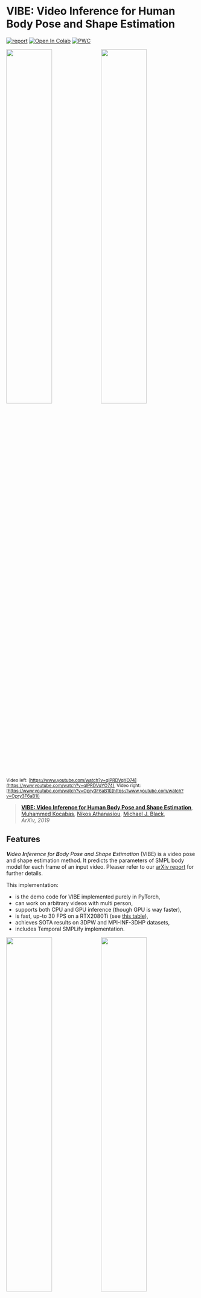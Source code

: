 # VIBE: Video Inference for Human Body Pose and Shape Estimation
[![report](https://img.shields.io/badge/arxiv-report-red)](https://arxiv.org/abs/1912.05656) [![Open In Colab](https://colab.research.google.com/assets/colab-badge.svg)](https://colab.research.google.com/drive/1dFfwxZ52MN86FA6uFNypMEdFShd2euQA) [![PWC](https://img.shields.io/endpoint.svg?url=https://paperswithcode.com/badge/vibe-video-inference-for-human-body-pose-and/3d-human-pose-estimation-on-3dpw)](https://paperswithcode.com/sota/3d-human-pose-estimation-on-3dpw?p=vibe-video-inference-for-human-body-pose-and)

<p float="center">
  <img src="https://s5.gifyu.com/images/ezgif-6-fb456de304c9.gif" width="49%" />
  <img src="https://s5.gifyu.com/images/ezgif.com-optimize6d7c4d9d7251b20a.gif" width="49%" />
</p>

<sub>Video left: [https://www.youtube.com/watch?v=qlPRDVqYO74](https://www.youtube.com/watch?v=qlPRDVqYO74), Video right: [https://www.youtube.com/watch?v=Opry3F6aB1I](https://www.youtube.com/watch?v=Opry3F6aB1I)
</sub>

> [**VIBE: Video Inference for Human Body Pose and Shape Estimation**](https://arxiv.org/abs/1912.05656),            
> [Muhammed Kocabas](https://ps.is.tuebingen.mpg.de/person/mkocabas), [Nikos Athanasiou](https://ps.is.tuebingen.mpg.de/person/nathanasiou), 
[Michael J. Black](https://ps.is.tuebingen.mpg.de/person/black),        
> *ArXiv, 2019* 

## Features

_**V**ideo **I**nference for **B**ody Pose and Shape **E**stimation_ (VIBE) is a video pose and shape estimation method.
It predicts the parameters of SMPL body model for each frame of an input video. Pleaser refer to our [arXiv report](https://arxiv.org/abs/1912.05656) for further details.

This implementation:

- is the demo code for VIBE implemented purely in PyTorch,
- can work on arbitrary videos with multi person,
- supports both CPU and GPU inference (though GPU is way faster),
- is fast, up-to 30 FPS on a RTX2080Ti (see [this table](doc/demo.md#runtime-performance)),
- achieves SOTA results on 3DPW and MPI-INF-3DHP datasets,
- includes Temporal SMPLify implementation.

<p float="center">
  <img src="https://s5.gifyu.com/images/method_v2.gif" width="49%" />
  <img src="https://s5.gifyu.com/images/parkour.gif" width="49%" />
</p>


## Getting Started
VIBE has been implemented and tested on Ubuntu 18.04 with python >= 3.7. It supports both GPU and CPU inference.
If you don't have a suitable device, try running our Colab demo. 

Clone the repo:
```bash
git clone https://github.com/mkocabas/VIBE.git
```

Install the requirements using `pip` or `conda`:
```bash
# pip
bash install_pip.sh

# conda
bash install_conda.sh
```

## Running the Demo

We have prepared a nice demo code to run VIBE on arbitrary videos. 
First, you need download the required data(i.e our trained model and SMPL model parameters). To do this you can just run:

```bash
bash prepare_data.sh
```

Then, running the demo is as simple as this:

```bash
# Run on a local video
python demo.py --vid_file sample_video.mp4 --output_folder output/ --display

# Run on a YouTube video
python demo.py --vid_file https://www.youtube.com/watch?v=c4DAnQ6DtF8 --output_folder output/ --display
```

Refer to [`doc/demo.md`](doc/demo.md) for more details about the demo code.

## Google Colab
If you do not have a suitable environment to run this projects then you could give Google Colab a try. 
It allows you to run the project in the cloud, free of charge. You may try our Colab demo using the notebook we prepare: 
[![Open In Colab](https://colab.research.google.com/assets/colab-badge.svg)](https://colab.research.google.com/drive/1dFfwxZ52MN86FA6uFNypMEdFShd2euQA)

## Evaluation

Here we compare VIBE with recent state-of-the-art methods on 3D pose estimation datasets. Evaluation metric is
Procrustes Aligned Mean Per Joint Position Error (PA-MPJPE) in mm.

| Models         | 3DPW &#8595; | MPI-INF-3DHP &#8595; | H36M &#8595; |
|----------------|:----:|:------------:|:----:|
| SPIN           | 59.2 |     67.5     | **41.1** |
| Temporal HMR   | 76.7 |     89.8     | 56.8 |
| VIBE           | 56.5 |     **63.4**     | 41.5 |
| VIBE + 3DPW    | **51.9** |     64.6     | 41.4 |

## Citation

```bibtex
@inproceedings{kocabas2019vibe,
  title={VIBE: Video Inference for Human Body Pose and Shape Estimation},
  author={Kocabas, Muhammed and Athanasiou, Nikos and Black, Michael J.},
  journal={arXiv preprint arXiv:1912.05656},
  year={2019}
}
```

## License
This code is available for **non-commercial scientific research purposes** as defined in the [LICENSE file](LICENSE). By downloading and using this code you agree to the terms in the [LICENSE](LICENSE). Third-party datasets and software are subject to their respective licenses.


## References
We indicate if a function or script is borrowed externally inside each file. Here are some great resources we 
benefit:

- Pretrained HMR and some functions are borrowed from [SPIN](https://github.com/nkolot/SPIN).
- SMPL models and layer is from [SMPL-X model](https://github.com/vchoutas/smplx).
- Some functions are borrowed from [Temporal HMR](https://github.com/akanazawa/human_dynamics).
- Some functions are borrowed from [HMR-pytorch](https://github.com/MandyMo/pytorch_HMR).
- Some functions are borrowed from [Kornia](https://github.com/kornia/kornia).
- Pose tracker is from [STAF](https://github.com/soulslicer/openpose/tree/staf).

